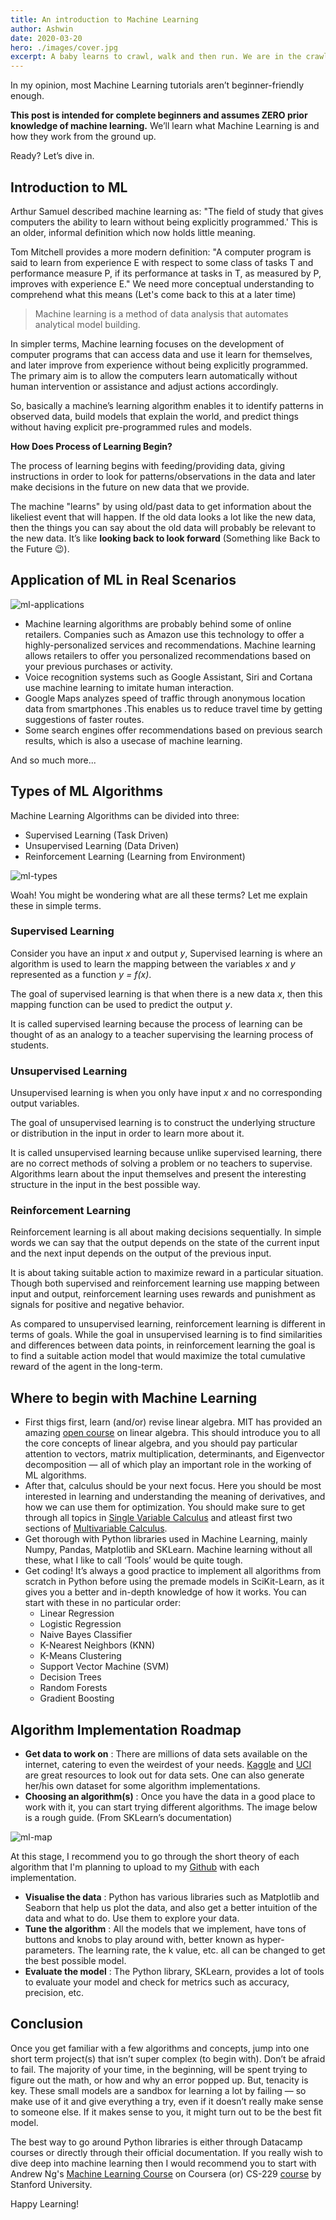 ```yaml
---
title: An introduction to Machine Learning
author: Ashwin
date: 2020-03-20
hero: ./images/cover.jpg
excerpt: A baby learns to crawl, walk and then run. We are in the crawling stage when it comes to applying machine learning.
---
```


In my opinion, most Machine Learning tutorials aren’t beginner-friendly enough.

**This post is intended for complete beginners and assumes ZERO prior knowledge of machine learning.** We’ll learn what Machine Learning is and how they work from the ground up.

Ready? Let’s dive in.


## Introduction to ML

Arthur Samuel described machine learning as: "The field of study that gives computers the ability to learn without being explicitly programmed.' This is an older, informal definition which now holds little meaning.

Tom Mitchell provides a more modern definition: "A computer program is said to learn from experience E with respect to some class of tasks T and performance measure P, if its performance at tasks in T, as measured by P, improves with experience E." We need more conceptual understanding to comprehend what this means (Let's come back to this at a later time)

> Machine learning is a method of data analysis that automates analytical model building.

In simpler terms, Machine learning focuses on the development of computer programs that can access data and use it learn for themselves, and later improve from experience without being explicitly programmed. The primary aim is to allow the computers learn automatically without human intervention or assistance and adjust actions accordingly.

So, basically a machine’s learning algorithm enables it to identify patterns in observed data, build models that explain the world, and predict things without having explicit pre-programmed rules and models.

**How Does Process of Learning Begin?**

The process of learning begins with feeding/providing data, giving instructions in order to look for patterns/observations in the data and later make decisions in the future on new data that we provide.

The machine "learns" by using old/past data to get information about the likeliest event that will happen. If the old data looks a lot like the new data, then the things you can say about the old data will probably be relevant to the new data. It’s like **looking back to look forward** (Something like Back to the Future 😉).


## Application of ML in Real Scenarios

![ml-applications](./images/ml-applications.jpeg)

 - Machine learning algorithms are probably behind some of online retailers. Companies such as Amazon use this technology to offer a highly-personalized services and recommendations. Machine learning allows retailers to offer you personalized recommendations based on your previous purchases or activity.
 - Voice recognition systems such as Google Assistant, Siri and Cortana use machine learning to imitate human interaction.
 - Google Maps analyzes speed of traffic through anonymous location data from smartphones .This enables us to reduce travel time by getting suggestions of faster routes.
 - Some search engines offer recommendations based on previous search results, which is also a usecase of machine learning.

And so much more...


## Types of ML Algorithms

Machine Learning Algorithms can be divided into three:
 - Supervised Learning (Task Driven)
 - Unsupervised Learning (Data Driven)
 - Reinforcement Learning (Learning from Environment)

<div className="Image__Medium">
  <img src="./images/ml-types.png" alt="ml-types" />
</div>

Woah! You might be wondering what are all these terms? Let me explain these in simple terms.

### Supervised Learning

Consider you have an input _x_ and output _y_, Supervised learning is where an algorithm is used to learn the mapping between the variables _x_ and _y_ represented as a function _y = f(x)_.

The goal of supervised learning is that when there is a new data _x_, then this mapping function can be used to predict the output _y_.

It is called supervised learning because the process of learning can be thought of as an analogy to a teacher supervising the learning process of students.

### Unsupervised Learning

Unsupervised learning is when you only have input _x_ and no corresponding output variables.

The goal of unsupervised learning is to construct the underlying structure or distribution in the input in order to learn more about it.

It is called unsupervised learning because unlike supervised learning, there are no correct methods of solving a problem or no teachers to supervise. Algorithms learn about the input themselves and present the interesting structure in the input in the best possible way.

### Reinforcement Learning

Reinforcement learning is all about making decisions sequentially. In simple words we can say that the output depends on the state of the current input and the next input depends on the output of the previous input.

It is about taking suitable action to maximize reward in a particular situation. Though both supervised and reinforcement learning use mapping between input and output, reinforcement learning uses rewards and punishment as signals for positive and negative behavior.

As compared to unsupervised learning, reinforcement learning is different in terms of goals. While the goal in unsupervised learning is to find similarities and differences between data points, in reinforcement learning the goal is to find a suitable action model that would maximize the total cumulative reward of the agent in the long-term.


## Where to begin with Machine Learning

 - First thigs first, learn (and/or) revise linear algebra. MIT has provided an amazing [open course](https://ocw.mit.edu/courses/mathematics/18-06-linear-algebra-spring-2010/video-lectures) on linear algebra. This should introduce you to all the core concepts of linear algebra, and you should pay particular attention to vectors, matrix multiplication, determinants, and Eigenvector decomposition — all of which play an important role in the working of ML algorithms.
 - After that, calculus should be your next focus. Here you should be most interested in learning and understanding the meaning of derivatives, and how we can use them for optimization. You should make sure to get through all topics in [Single Variable Calculus](https://ocw.mit.edu/courses/mathematics/18-01-single-variable-calculus-fall-2006/video-lectures) and atleast first two sections of [Multivariable Calculus](https://ocw.mit.edu/courses/mathematics/18-02sc-multivariable-calculus-fall-2010/index.htm).
 - Get thorough with Python libraries used in Machine Learning, mainly Numpy, Pandas, Matplotlib and SKLearn. Machine learning without all these, what I like to call ‘Tools’ would be quite tough.
 - Get coding! It’s always a good practice to implement all algorithms from scratch in Python before using the premade models in SciKit-Learn, as it gives you a better and in-depth knowledge of how it works. You can start with these in no particular order:
    - Linear Regression
    - Logistic Regression
    - Naive Bayes Classifier
    - K-Nearest Neighbors (KNN)
    - K-Means Clustering
    - Support Vector Machine (SVM)
    - Decision Trees
    - Random Forests
    - Gradient Boosting


## Algorithm Implementation Roadmap

 - **Get data to work on** : There are millions of data sets available on the internet, catering to even the weirdest of your needs. [Kaggle](https://www.kaggle.com/datasets) and [UCI](https://archive.ics.uci.edu/ml/datasets.html) are great resources to look out for data sets. One can also generate her/his own dataset for some algorithm implementations.
 - **Choosing an algorithm(s)** : Once you have the data in a good place to work with it, you can start trying different algorithms. The image below is a rough guide. (From SKLearn’s documentation)

<div className="Image__Medium">
  <img src="./images/ml-map.png" alt="ml-map" />
</div>

At this stage, I recommend you to go through the short theory of each algorithm that I'm planning to upload to my [Github](https://github.com/Ashwin-op) with each implementation.

 - **Visualise the data** : Python has various libraries such as Matplotlib and Seaborn that help us plot the data, and also get a better intuition of the data and what to do. Use them to explore your data.
 - **Tune the algorithm** : All the models that we implement, have tons of buttons and knobs to play around with, better known as hyper-parameters. The learning rate, the k value, etc. all can be changed to get the best possible model.
 - **Evaluate the model** : The Python library, SKLearn, provides a lot of tools to evaluate your model and check for metrics such as accuracy, precision, etc.


## Conclusion

Once you get familiar with a few algorithms and concepts, jump into one short term project(s) that isn’t super complex (to begin with). Don’t be afraid to fail. The majority of your time, in the beginning, will be spent trying to figure out the math, or how and why an error popped up. But, tenacity is key. These small models are a sandbox for learning a lot by failing — so make use of it and give everything a try, even if it doesn’t really make sense to someone else. If it makes sense to you, it might turn out to be the best fit model.

The best way to go around Python libraries is either through Datacamp courses or directly through their official documentation. If you really wish to dive deep into machine learning then I would recommend you to start with Andrew Ng's [Machine Learning Course](https://www.coursera.org/learn/machine-learning) on Coursera (or) CS-229 [course](http://cs229.stanford.edu/) by Stanford University.

Happy Learning!